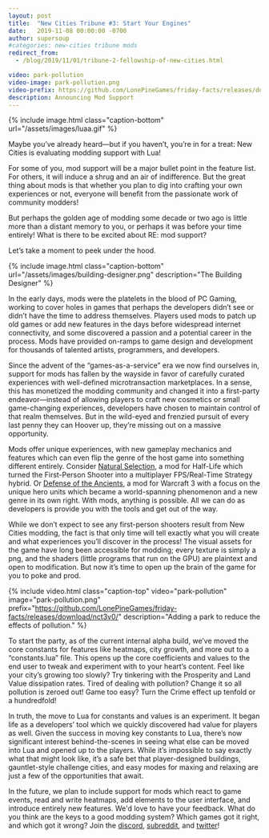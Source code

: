 ```yaml
---
layout: post
title:  "New Cities Tribune #3: Start Your Engines"
date:   2019-11-08 00:00:00 -0700
author: supersoup
#categories: new-cities tribune mods
redirect_from:
  - /blog/2019/11/01/tribune-2-fellowship-of-new-cities.html

video: park-pollution
video-image: park-pollution.png
video-prefix: https://github.com/LonePineGames/friday-facts/releases/download/nct3v0/
description: Announcing Mod Support
---
```


{% include image.html class="caption-bottom"
  url="/assets/images/luaa.gif" %}

Maybe you’ve already heard—but if you haven’t, you’re in for a treat: New Cities is evaluating modding support with Lua!

<!--more-->

For some of you, mod support will be a major bullet point in the feature list. For others, it will induce a shrug and an air of indifference. But the great thing about mods is that whether you plan to dig into crafting your own experiences or not, everyone will benefit from the passionate work of community modders!

But perhaps the golden age of modding some decade or two ago is little more than a distant memory to you, or perhaps it was before your time entirely! What is there to be excited about RE: mod support?

Let’s take a moment to peek under the hood.

{% include image.html class="caption-bottom"
  url="/assets/images/building-designer.png"
  description="The Building Designer" %}

In the early days, mods were the platelets in the blood of PC Gaming, working to cover holes in games that perhaps the developers didn’t see or didn’t have the time to address themselves. Players used mods to patch up old games or add new features in the days before widespread internet connectivity, and some discovered a passion and a potential career in the process. Mods have provided on-ramps to game design and development for thousands of talented artists, programmers, and developers.

Since the advent of the “games-as-a-service” era we now find ourselves in, support for mods has fallen by the wayside in favor of carefully curated experiences with well-defined microtransaction marketplaces. In a sense, this has monetized the modding community and changed it into a first-party endeavor—instead of allowing players to craft new cosmetics or small game-changing experiences, developers have chosen to maintain control of that realm themselves. But in the wild-eyed and frenzied pursuit of every last penny they can Hoover up, they’re missing out on a massive opportunity.

Mods offer unique experiences, with new gameplay mechanics and features which can even flip the genre of the host game into something different entirely. Consider [Natural Selection]( https://www.moddb.com/mods/natural-selection), a mod for Half-Life which turned the First-Person Shooter into a multiplayer FPS/Real-Time Strategy hybrid. Or [Defense of the Ancients]( https://www.moddb.com/mods/dota-allstars), a mod for Warcraft 3 with a focus on the unique hero units which became a world-spanning phenomenon and a new genre in its own right. With mods, anything is possible. All we can do as developers is provide you with the tools and get out of the way.

While we don’t expect to see any first-person shooters result from New Cities modding, the fact is that only time will tell exactly what you will create and what experiences you’ll discover in the process! The visual assets for the game have long been accessible for modding; every texture is simply a png, and the shaders (little programs that run on the GPU) are plaintext and open to modification. But now it’s time to open up the brain of the game for you to poke and prod.

{% include video.html class="caption-top"
  video="park-pollution" image="park-pollution.png"
  prefix="https://github.com/LonePineGames/friday-facts/releases/download/nct3v0/"
  description="Adding a park to reduce the effects of pollution." %}

To start the party, as of the current internal alpha build, we’ve moved the core constants for features like heatmaps, city growth, and more out to a “constants.lua” file. This opens up the core coefficients and values to the end user to tweak and experiment with to your heart’s content. Feel like your city’s growing too slowly? Try tinkering with the Prosperity and Land Value dissipation rates. Tired of dealing with pollution? Change it so all pollution is zeroed out! Game too easy? Turn the Crime effect up tenfold or a hundredfold!

In truth, the move to Lua for constants and values is an experiment. It began life as a developers’ tool which we quickly discovered had value for players as well. Given the success in moving key constants to Lua, there’s now significant interest behind-the-scenes in seeing what else can be moved into Lua and opened up to the players. While it’s impossible to say exactly what that might look like, it’s a safe bet that player-designed buildings, gauntlet-style challenge cities, and easy modes for maxing and relaxing are just a few of the opportunities that await.

In the future, we plan to include support for mods which react to game events, read and write heatmaps, add elements to the user interface, and introduce entirely new features. We'd love to have your feedback. What do you think are the keys to a good modding system? Which games got it right, and which got it wrong? Join the [discord], [subreddit], and [twitter]!

[subreddit]: https://www.reddit.com/r/New_Cities
[discord]: https://discord.gg/udgeB2E
[twitter]: https://twitter.com/lone_pine_games


